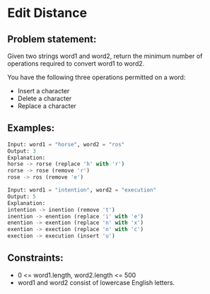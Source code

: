 # Edit Distance

## Problem statement:
Given two strings word1 and word2, return the minimum number of operations required to convert word1 to word2.

You have the following three operations permitted on a word:
- Insert a character
- Delete a character
- Replace a character

## Examples:
```py
Input: word1 = "horse", word2 = "ros"
Output: 3
Explanation: 
horse -> rorse (replace 'h' with 'r')
rorse -> rose (remove 'r')
rose -> ros (remove 'e')
```
```py
Input: word1 = "intention", word2 = "execution"
Output: 5
Explanation: 
intention -> inention (remove 't')
inention -> enention (replace 'i' with 'e')
enention -> exention (replace 'n' with 'x')
exention -> exection (replace 'n' with 'c')
exection -> execution (insert 'u')
```

## Constraints:
- 0 <= word1.length, word2.length <= 500
- word1 and word2 consist of lowercase English letters.
